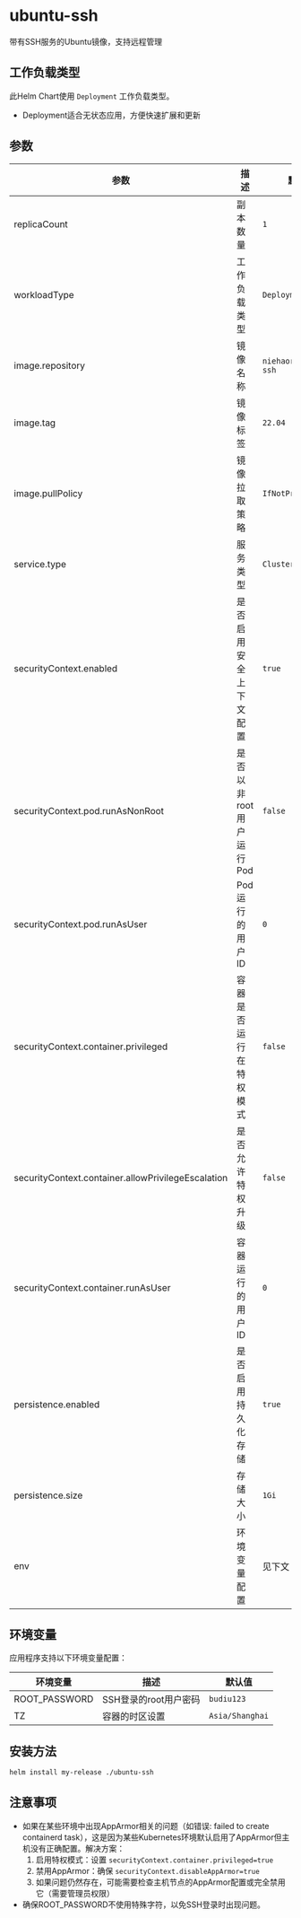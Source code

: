 # ubuntu-ssh

带有SSH服务的Ubuntu镜像，支持远程管理

## 工作负载类型

此Helm Chart使用 `Deployment` 工作负载类型。

- Deployment适合无状态应用，方便快速扩展和更新

## 参数

| 参数 | 描述 | 默认值 |
|------|------|--------|
| replicaCount | 副本数量 | `1` |
| workloadType | 工作负载类型 | `Deployment` |
| image.repository | 镜像名称 | `niehaoran/ubuntu-ssh` |
| image.tag | 镜像标签 | `22.04` |
| image.pullPolicy | 镜像拉取策略 | `IfNotPresent` |
| service.type | 服务类型 | `ClusterIP` |
| securityContext.enabled | 是否启用安全上下文配置 | `true` |
| securityContext.pod.runAsNonRoot | 是否以非root用户运行Pod | `false` |
| securityContext.pod.runAsUser | Pod运行的用户ID | `0` |
| securityContext.container.privileged | 容器是否运行在特权模式 | `false` |
| securityContext.container.allowPrivilegeEscalation | 是否允许特权升级 | `false` |
| securityContext.container.runAsUser | 容器运行的用户ID | `0` |
| persistence.enabled | 是否启用持久化存储 | `true` |
| persistence.size | 存储大小 | `1Gi` |
| env | 环境变量配置 | 见下文 |


## 环境变量

应用程序支持以下环境变量配置：

| 环境变量 | 描述 | 默认值 |
|---------|------|--------|
| ROOT_PASSWORD | SSH登录的root用户密码 | `budiu123` |
| TZ | 容器的时区设置 | `Asia/Shanghai` |


## 安装方法

```bash
helm install my-release ./ubuntu-ssh
```

## 注意事项

- 如果在某些环境中出现AppArmor相关的问题（如错误: failed to create containerd task），这是因为某些Kubernetes环境默认启用了AppArmor但主机没有正确配置。解决方案：
  1. 启用特权模式：设置 `securityContext.container.privileged=true`
  2. 禁用AppArmor：确保 `securityContext.disableAppArmor=true`
  3. 如果问题仍然存在，可能需要检查主机节点的AppArmor配置或完全禁用它（需要管理员权限）
- 确保ROOT_PASSWORD不使用特殊字符，以免SSH登录时出现问题。